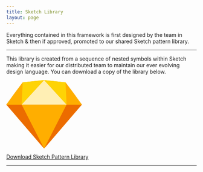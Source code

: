```yaml
---
title: Sketch Library
layout: page
---
```


<p class="t-4">Everything contained in this framework is first designed by the team in Sketch &amp; then if approved, promoted to our shared Sketch pattern library.</p>

<hr />

<p class="m-bottom-7">This library is created from a sequence of nested symbols within Sketch making it easier for our distributed team to maintain our ever evolving design language. You can download a copy of the library below.</p>

<div class="m-bottom-7 t-center"><svg width="200px" xmlns="http://www.w3.org/2000/svg" viewBox="0 0 231 209"><style>.st0{fill:#ffae00}</style><path class="st0" d="M115.5 209L0 74.8 50 7l65.5-7L181 7l50 67.8L115.5 209z"/><path d="M115.5 209L0 74.8h231L115.5 209z" fill="#ec6c00"/><path class="st0" d="M115.5 209L46.8 74.8h137.5L115.5 209z"/><path d="M115.5 0L46.8 74.8h137.5L115.5 0z" fill="#ffefb4"/><path class="st0" d="M50 7L24.3 41.1 0 74.8h47.2L50 7zm131 0l25.7 34.1L231 74.8h-47.2L181 
7z"/><path d="M50 7l-3.3 67.8L115.5 0 50 7zm131 0l3.3 67.8L115.5 0 181 7z" fill="#fed305"/></svg></div>

<p class="t-center m-bottom-7"><a href="{{site.baseurl}}/assets/sketch/dh-pattern-library.zip" tagret="_blank" class="dh-button dh-button--primary">Download Sketch Pattern Library</a></p>
<hr />

